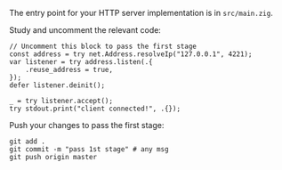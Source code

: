 The entry point for your HTTP server implementation is in `src/main.zig`.

Study and uncomment the relevant code: 

```zig
// Uncomment this block to pass the first stage
const address = try net.Address.resolveIp("127.0.0.1", 4221);
var listener = try address.listen(.{
    .reuse_address = true,
});
defer listener.deinit();

_ = try listener.accept();
try stdout.print("client connected!", .{});
```

Push your changes to pass the first stage:

```
git add .
git commit -m "pass 1st stage" # any msg
git push origin master
```
